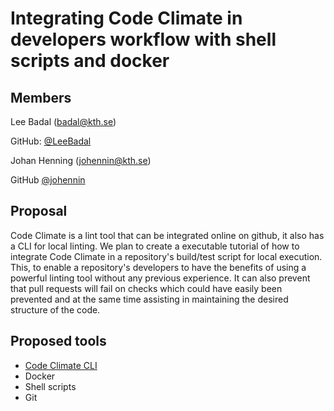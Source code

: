 # Integrating Code Climate in developers workflow with shell scripts and docker
## Members
Lee Badal (badal@kth.se)

GitHub: [@LeeBadal](https://github.com/LeeBadal)

Johan Henning (johennin@kth.se)

GitHub [@johennin](https://github.com/johennin)

## Proposal
Code Climate is a lint tool that can be integrated online on github, it also has a CLI for local linting. We plan to create a executable tutorial of how to integrate Code Climate in a repository's build/test script for local execution. This, to enable a repository's developers to have the benefits of using a powerful linting tool without any previous experience. It can also prevent that pull requests will fail on checks which could have easily been prevented and at the same time assisting in maintaining the desired structure of the code.
## Proposed tools
 * [Code Climate CLI](https://docs.codeclimate.com/)
 * Docker
 * Shell scripts
 * Git
